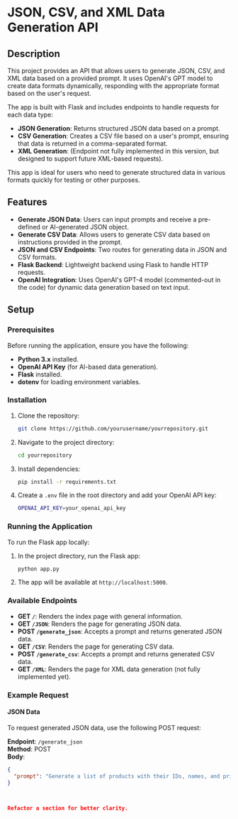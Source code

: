 # JSON, CSV, and XML Data Generation API

## Description

This project provides an API that allows users to generate JSON, CSV, and XML data based on a provided prompt. It uses OpenAI's GPT model to create data formats dynamically, responding with the appropriate format based on the user's request.

The app is built with Flask and includes endpoints to handle requests for each data type:

- **JSON Generation**: Returns structured JSON data based on a prompt.
- **CSV Generation**: Creates a CSV file based on a user's prompt, ensuring that data is returned in a comma-separated format.
- **XML Generation**: (Endpoint not fully implemented in this version, but designed to support future XML-based requests).

This app is ideal for users who need to generate structured data in various formats quickly for testing or other purposes.

## Features

- **Generate JSON Data**: Users can input prompts and receive a pre-defined or AI-generated JSON object.
- **Generate CSV Data**: Allows users to generate CSV data based on instructions provided in the prompt.
- **JSON and CSV Endpoints**: Two routes for generating data in JSON and CSV formats.
- **Flask Backend**: Lightweight backend using Flask to handle HTTP requests.
- **OpenAI Integration**: Uses OpenAI's GPT-4 model (commented-out in the code) for dynamic data generation based on text input.

## Setup

### Prerequisites

Before running the application, ensure you have the following:

- **Python 3.x** installed.
- **OpenAI API Key** (for AI-based data generation).
- **Flask** installed.
- **dotenv** for loading environment variables.

### Installation

1. Clone the repository:
    ```bash
    git clone https://github.com/yourusername/yourrepository.git
    ```

2. Navigate to the project directory:
    ```bash
    cd yourrepository
    ```

3. Install dependencies:
    ```bash
    pip install -r requirements.txt
    ```

4. Create a `.env` file in the root directory and add your OpenAI API key:
    ```bash
    OPENAI_API_KEY=your_openai_api_key
    ```

### Running the Application

To run the Flask app locally:

1. In the project directory, run the Flask app:
    ```bash
    python app.py
    ```

2. The app will be available at `http://localhost:5000`.

### Available Endpoints

- **GET `/`**: Renders the index page with general information.
- **GET `/JSON`**: Renders the page for generating JSON data.
- **POST `/generate_json`**: Accepts a prompt and returns generated JSON data.
- **GET `/CSV`**: Renders the page for generating CSV data.
- **POST `/generate_csv`**: Accepts a prompt and returns generated CSV data.
- **GET `/XML`**: Renders the page for XML data generation (not fully implemented yet).

### Example Request

#### JSON Data

To request generated JSON data, use the following POST request:

**Endpoint**: `/generate_json`  
**Method**: POST  
**Body**:
```json
{
  "prompt": "Generate a list of products with their IDs, names, and prices."
}



Refactor a section for better clarity.
